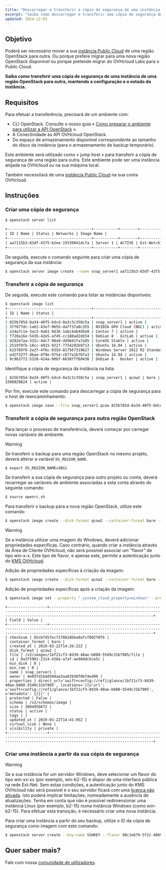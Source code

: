 ```yaml
---
title: "Descarregar e transferir a cópia de segurança de uma instância de uma região OpenStack para outra"
excerpt: "Saiba como descarregar e transferir uma cópia de segurança de uma instância de uma região OpenStack para outra, mantendo a configuração e o estado da instância"
updated: 2024-12-03
---
```


## Objetivo

Poderá ser necessário mover a sua [instância Public Cloud](/links/public-cloud/compute) de uma região OpenStack para outra. Ou porque prefere migrar para uma nova região OpenStack disponível ou porque pretende migrar do OVHcloud Labs para o Public Cloud.

**Saiba como transferir uma cópia de segurança de uma instância de uma região OpenStack para outra, mantendo a configuração e o estado da instância.**

## Requisitos

Para efetuar a transferência, precisará de um ambiente com:

- CLI OpenStack. Consulte o nosso guia « [Como preparar o ambiente para utilizar a API OpenStack](/pages/public_cloud/compute/prepare_the_environment_for_using_the_openstack_api) ».
- A Conectividade às API OVHcloud OpenStack.
- Do espaço de armazenamento disponível correspondente ao tamanho do disco da instância (para o armazenamento de backup temporário).

Este ambiente será utilizado como « jump host » para transferir a cópia de segurança de uma região para outra. Este ambiente pode ser uma instância alojada na OVHcloud ou na sua máquina local.

Também necessitará de uma [instância Public Cloud](/links/public-cloud/compute) na sua conta OVHcloud.

## Instruções

### Criar uma cópia de segurança

```bash
$ openstack server list
 
+--------------------------------------+-----------+--------+--------------------------------------------------+--------------+
| ID | Name | Status | Networks | Image Name |
+--------------------------------------+-----------+--------+--------------------------------------------------+--------------+
| aa7115b3-83df-4375-b2ee-19339041dcfa | Server 1 | ACTIVE | Ext-Net=51.xxx.xxx.xxx, 2001:41d0:xxx:xxxx::xxxx | Ubuntu 16.04 |
+--------------------------------------+-----------+--------+--------------------------------------------------+--------------+
```

De seguida, execute o comando seguinte para criar uma cópia de segurança da sua instância:


```bash 
$ openstack server image create --name snap_server1 aa7115b3-83df-4375-b2ee-19339041dcfa
```

### Transferir a cópia de segurança

De seguida, execute este comando para listar as instâncias disponíveis:

```bash
$ openstack image list
+--------------------------------------+-----------------------------------------------+--------+
| ID | Name | Status |
+--------------------------------------+-----------------------------------------------+--------+
| 825b785d-8a34-40f5-bdcd-0a3c3c350c5a | snap_server1 | active |
| 3ff877dc-1a62-43e7-9655-daff37a0c355 | NVIDIA GPU Cloud (NGC) | active |
| a14a7c1e-3ac5-4a61-9d36-1abc4ab4d5e8 | Centos 7 | active |
| f720a16e-543b-42e5-af45-cc188ad2dd34 | Debian 8 - GitLab | active |
| d282e7aa-332c-4dc7-90a9-d49641fa7a95 | CoreOS Stable | active |
| 2519f0fb-18cc-4915-9227-7754292b9713 | Ubuntu 16.04 | active |
| b15789f8-2e2f-4f6c-935d-817567319627 | Windows Server 2012 R2 Standard - UEFI | active |
| ed2f327f-dbae-4f9e-9754-c677a1b76fa3 | Ubuntu 14.04 | active |
| 9c9b3772-5320-414a-90bf-60307ff60436 | Debian 8 - Docker | active |
```

Identifique a cópia de segurança da instância na lista:

```text
| 825b785d-8a34-40f5-bdcd-0a3c3c350c5a | snap_server1 | qcow2 | bare | 1598029824 | active |
```

Por fim, execute este comando para descarregar a cópia de segurança para o host de reencaminhamento:

```bash
$ openstack image save --file snap_server1.qcow 825b785d-8a34-40f5-bdcd-0a3c3c350c5a
```

<a name="transfer"></a>

### Transferir a cópia de segurança para outra região OpenStack

Para lançar o processo de transferência, deverá começar por carregar novas variáveis de ambiente.

> [!warning]
>
> Se transferir o backup para uma região OpenStack no mesmo projeto, deverá alterar a variável `OS_REGION_NAME`.
>


```bash
$ export OS_REGION_NAME=SBG1
```

Se transferir a sua cópia de segurança para outro projeto ou conta, deverá recarregar as variáveis de ambiente associadas a esta conta através do seguinte comando:

```bash
$ source openrc.sh
```

Para transferir o backup para a nova região OpenStack, utilize este comando:

```bash
$ openstack image create --disk-format qcow2 --container-format bare --file snap_server1.qcow snap_server1
```

> [!warning]
>
> Se a instância utilizar uma imagem do Windows, deverá adicionar propriedades específicas. Caso contrário, quando criar a instância através da Área de Cliente OVHcloud, não será possível associar um "flavor" de tipo win-x-x. Este tipo de flavor, e apenas este, permite a autenticação junto do [KMS OVHcloud](/pages/manage_and_operate/kms/quick-start).
>

Adição de propriedades específicas à criação da imagem:

```bash
$ openstack image create --disk-format qcow2 --container-format bare --file snap_server1.qcow --property "_system_cloud_property=windows" --property "distro_family=windows" --property "os_type=windows" snap_server1
```

Adição de propriedades específicas após a criação da imagem:

```bash
$ openstack image set --property "_system_cloud_property=windows" --property "distro_family=windows" --property "os_type=windows" <image_uuid>
```

```text
+------------------+-------------------------------------------------------------------------------------------------------------------------------------------------------------------------------------------+
| Field | Value |
+------------------+-------------------------------------------------------------------------------------------------------------------------------------------------------------------------------------------+
| checksum | 82cb7d57ec7278818bba0afcf802f0fb |
| container_format | bare |
| created_at | 2019-03-22T14:26:22Z |
| disk_format | qcow2 |
| file | /v2/images/1bf21cf3-8d39-40ae-b088-5549c31b7905/file |
| id | 0a3f5901-2314-438a-a7af-ae984dcbce5c |
| min_disk | 0 |
| min_ram | 0 |
| name | snap_server1 |
| owner | 4e03fd164d504aa3aa03938f0bf4ed90 |
| properties | direct_url='swift+config://ref1/glance/1bf21cf3-8d39-40ae-b088-5549c31b7905', locations='[{u'url': u'swift+config://ref1/glance/1bf21cf3-8d39-40ae-b088-5549c31b7905', u'metadata': {}}]' |
| protected | False |
| schema | /v2/schemas/image |
| size | 3004956672 |
| status | active |
| tags | |
| updated_at | 2019-03-22T14:41:05Z |
| virtual_size | None |
| visibility | private |
+------------------+-------------------------------------------------------------------------------------------------------------------------------------------------------------------------------------------+
```

### Criar uma instância a partir da sua cópia de segurança

> [!warning]
>
> Se a sua instância for um servidor Windows, deve selecionar um flavor do tipo win-xx-xx (por exemplo, win-b2-15) e dispor de uma interface pública na rede Ext-Net. Sem estas condições, a autenticação junto do KMS OVHcloud não será possível e o seu servidor ficará com uma [licença não ativada](/pages/public_cloud/compute/ativate-windows-license-private-mode). Isto poderá implicar limitações, nomeadamente a ausência de atualizações. Tenha em conta que não é possível redimensionar uma instância Linux (por exemplo, b2-15) numa instância Windows (como win-b2-15). Para efetuar esta transição, é necessário criar uma nova instância.
>

Para criar uma instância a partir do seu backup, utilize o ID da cópia de segurança como imagem com este comando:

```bash
$ openstack server create --key-name SSHKEY --flavor 98c1e679-5f2c-4069-b4da-4a4f7179b758 --image 0a3f5901-2314-438a-a7af-ae984dcbce5c Server1_from_snap
```

## Quer saber mais?

Fale com nossa [comunidade de utilizadores](/links/community).